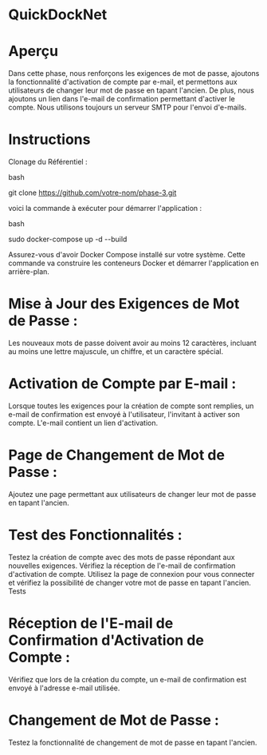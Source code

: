 # QuickDockNet

# Aperçu
Dans cette phase, nous renforçons les exigences de mot de passe, ajoutons la fonctionnalité d'activation de compte par e-mail, et permettons aux utilisateurs de changer leur mot de passe en tapant l'ancien. De plus, nous ajoutons un lien dans l'e-mail de confirmation permettant d'activer le compte. Nous utilisons toujours un serveur SMTP pour l'envoi d'e-mails.

# Instructions
Clonage du Référentiel :

bash

git clone https://github.com/votre-nom/phase-3.git

voici la commande à exécuter pour démarrer l'application :

bash

sudo docker-compose up -d --build

Assurez-vous d'avoir Docker Compose installé sur votre système. Cette commande va construire les conteneurs Docker et démarrer l'application en arrière-plan.

# Mise à Jour des Exigences de Mot de Passe :

Les nouveaux mots de passe doivent avoir au moins 12 caractères, incluant au moins une lettre majuscule, un chiffre, et un caractère spécial.

# Activation de Compte par E-mail :

Lorsque toutes les exigences pour la création de compte sont remplies, un e-mail de confirmation est envoyé à l'utilisateur, l'invitant à activer son compte. L'e-mail contient un lien d'activation.

# Page de Changement de Mot de Passe :

Ajoutez une page permettant aux utilisateurs de changer leur mot de passe en tapant l'ancien.

# Test des Fonctionnalités :

Testez la création de compte avec des mots de passe répondant aux nouvelles exigences.
Vérifiez la réception de l'e-mail de confirmation d'activation de compte.
Utilisez la page de connexion pour vous connecter et vérifiez la possibilité de changer votre mot de passe en tapant l'ancien.
Tests

# Réception de l'E-mail de Confirmation d'Activation de Compte :

Vérifiez que lors de la création du compte, un e-mail de confirmation est envoyé à l'adresse e-mail utilisée.

# Changement de Mot de Passe :

Testez la fonctionnalité de changement de mot de passe en tapant l'ancien.
